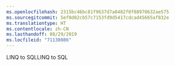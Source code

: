 ```yaml
---
ms.openlocfilehash: 2315bc46bc81f9637d7a8482f0f08970632ae575
ms.sourcegitcommit: 5ef0d02cb57c7153fd9d5417cdcad45665af832e
ms.translationtype: HT
ms.contentlocale: zh-CN
ms.lasthandoff: 08/29/2019
ms.locfileid: "71138086"
---
```

<span data-ttu-id="50a10-101">LINQ to SQL</span><span class="sxs-lookup"><span data-stu-id="50a10-101">LINQ to SQL</span></span>